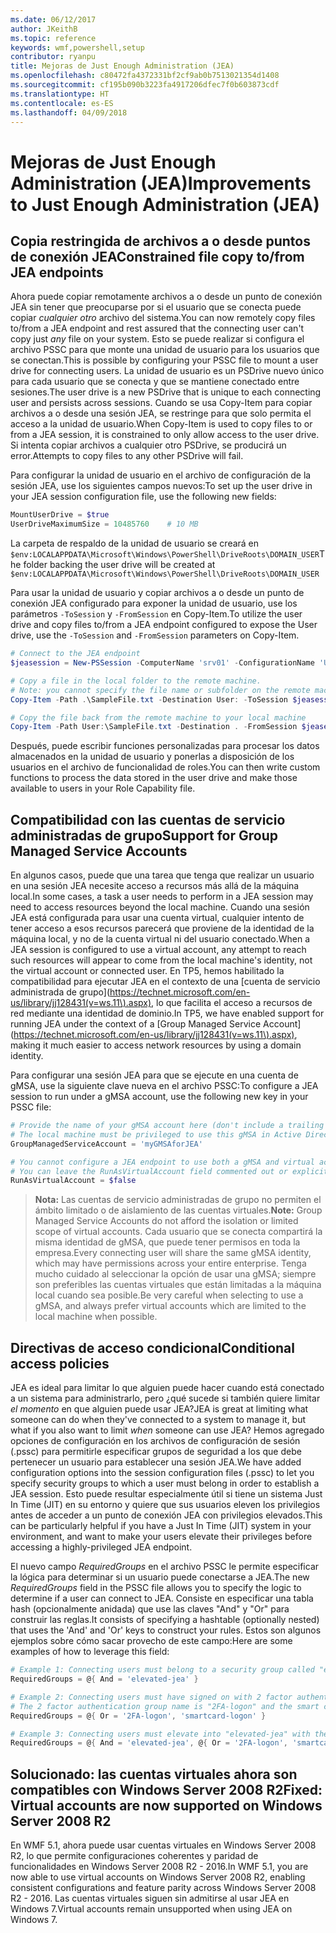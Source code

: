 ```yaml
---
ms.date: 06/12/2017
author: JKeithB
ms.topic: reference
keywords: wmf,powershell,setup
contributor: ryanpu
title: Mejoras de Just Enough Administration (JEA)
ms.openlocfilehash: c80472fa4372331bf2cf9ab0b7513021354d1408
ms.sourcegitcommit: cf195b090b3223fa4917206dfec7f0b603873cdf
ms.translationtype: HT
ms.contentlocale: es-ES
ms.lasthandoff: 04/09/2018
---
```

# <a name="improvements-to-just-enough-administration-jea"></a><span data-ttu-id="53a36-103">Mejoras de Just Enough Administration (JEA)</span><span class="sxs-lookup"><span data-stu-id="53a36-103">Improvements to Just Enough Administration (JEA)</span></span>

## <a name="constrained-file-copy-tofrom-jea-endpoints"></a><span data-ttu-id="53a36-104">Copia restringida de archivos a o desde puntos de conexión JEA</span><span class="sxs-lookup"><span data-stu-id="53a36-104">Constrained file copy to/from JEA endpoints</span></span>

<span data-ttu-id="53a36-105">Ahora puede copiar remotamente archivos a o desde un punto de conexión JEA sin tener que preocuparse por si el usuario que se conecta puede copiar *cualquier otro* archivo del sistema.</span><span class="sxs-lookup"><span data-stu-id="53a36-105">You can now remotely copy files to/from a JEA endpoint and rest assured that the connecting user can't copy just *any* file on your system.</span></span>
<span data-ttu-id="53a36-106">Esto se puede realizar si configura el archivo PSSC para que monte una unidad de usuario para los usuarios que se conectan.</span><span class="sxs-lookup"><span data-stu-id="53a36-106">This is possible by configuring your PSSC file to mount a user drive for connecting users.</span></span>
<span data-ttu-id="53a36-107">La unidad de usuario es un PSDrive nuevo único para cada usuario que se conecta y que se mantiene conectado entre sesiones.</span><span class="sxs-lookup"><span data-stu-id="53a36-107">The user drive is a new PSDrive that is unique to each connecting user and persists across sessions.</span></span>
<span data-ttu-id="53a36-108">Cuando se usa Copy-Item para copiar archivos a o desde una sesión JEA, se restringe para que solo permita el acceso a la unidad de usuario.</span><span class="sxs-lookup"><span data-stu-id="53a36-108">When Copy-Item is used to copy files to or from a JEA session, it is constrained to only allow access to the user drive.</span></span>
<span data-ttu-id="53a36-109">Si intenta copiar archivos a cualquier otro PSDrive, se producirá un error.</span><span class="sxs-lookup"><span data-stu-id="53a36-109">Attempts to copy files to any other PSDrive will fail.</span></span>

<span data-ttu-id="53a36-110">Para configurar la unidad de usuario en el archivo de configuración de la sesión JEA, use los siguientes campos nuevos:</span><span class="sxs-lookup"><span data-stu-id="53a36-110">To set up the user drive in your JEA session configuration file, use the following new fields:</span></span>

```powershell
MountUserDrive = $true
UserDriveMaximumSize = 10485760    # 10 MB
```

<span data-ttu-id="53a36-111">La carpeta de respaldo de la unidad de usuario se creará en `$env:LOCALAPPDATA\Microsoft\Windows\PowerShell\DriveRoots\DOMAIN_USER`</span><span class="sxs-lookup"><span data-stu-id="53a36-111">The folder backing the user drive will be created at `$env:LOCALAPPDATA\Microsoft\Windows\PowerShell\DriveRoots\DOMAIN_USER`</span></span>

<span data-ttu-id="53a36-112">Para usar la unidad de usuario y copiar archivos a o desde un punto de conexión JEA configurado para exponer la unidad de usuario, use los parámetros `-ToSession` y `-FromSession` en Copy-Item.</span><span class="sxs-lookup"><span data-stu-id="53a36-112">To utilize the user drive and copy files to/from a JEA endpoint configured to expose the User drive, use the `-ToSession` and `-FromSession` parameters on Copy-Item.</span></span>

```powershell
# Connect to the JEA endpoint
$jeasession = New-PSSession -ComputerName 'srv01' -ConfigurationName 'UserDemo'

# Copy a file in the local folder to the remote machine.
# Note: you cannot specify the file name or subfolder on the remote machine. You must exactly type "User:"
Copy-Item -Path .\SampleFile.txt -Destination User: -ToSession $jeasession

# Copy the file back from the remote machine to your local machine
Copy-Item -Path User:\SampleFile.txt -Destination . -FromSession $jeasession
```

<span data-ttu-id="53a36-113">Después, puede escribir funciones personalizadas para procesar los datos almacenados en la unidad de usuario y ponerlas a disposición de los usuarios en el archivo de funcionalidad de roles.</span><span class="sxs-lookup"><span data-stu-id="53a36-113">You can then write custom functions to process the data stored in the user drive and make those available to users in your Role Capability file.</span></span>

## <a name="support-for-group-managed-service-accounts"></a><span data-ttu-id="53a36-114">Compatibilidad con las cuentas de servicio administradas de grupo</span><span class="sxs-lookup"><span data-stu-id="53a36-114">Support for Group Managed Service Accounts</span></span>

<span data-ttu-id="53a36-115">En algunos casos, puede que una tarea que tenga que realizar un usuario en una sesión JEA necesite acceso a recursos más allá de la máquina local.</span><span class="sxs-lookup"><span data-stu-id="53a36-115">In some cases, a task a user needs to perform in a JEA session may need to access resources beyond the local machine.</span></span>
<span data-ttu-id="53a36-116">Cuando una sesión JEA está configurada para usar una cuenta virtual, cualquier intento de tener acceso a esos recursos parecerá que proviene de la identidad de la máquina local, y no de la cuenta virtual ni del usuario conectado.</span><span class="sxs-lookup"><span data-stu-id="53a36-116">When a JEA session is configured to use a virtual account, any attempt to reach such resources will appear to come from the local machine's identity, not the virtual account or connected user.</span></span>
<span data-ttu-id="53a36-117">En TP5, hemos habilitado la compatibilidad para ejecutar JEA en el contexto de una [cuenta de servicio administrada de grupo](https://technet.microsoft.com/en-us/library/jj128431(v=ws.11\).aspx), lo que facilita el acceso a recursos de red mediante una identidad de dominio.</span><span class="sxs-lookup"><span data-stu-id="53a36-117">In TP5, we have enabled support for running JEA under the context of a [Group Managed Service Account](https://technet.microsoft.com/en-us/library/jj128431(v=ws.11\).aspx), making it much easier to access network resources by using a domain identity.</span></span>

<span data-ttu-id="53a36-118">Para configurar una sesión JEA para que se ejecute en una cuenta de gMSA, use la siguiente clave nueva en el archivo PSSC:</span><span class="sxs-lookup"><span data-stu-id="53a36-118">To configure a JEA session to run under a gMSA account, use the following new key in your PSSC file:</span></span>

```powershell
# Provide the name of your gMSA account here (don't include a trailing $)
# The local machine must be privileged to use this gMSA in Active Directory
GroupManagedServiceAccount = 'myGMSAforJEA'

# You cannot configure a JEA endpoint to use both a gMSA and virtual account
# You can leave the RunAsVirtualAccount field commented out or explicitly set it to false
RunAsVirtualAccount = $false
```

> <span data-ttu-id="53a36-119">**Nota:** Las cuentas de servicio administradas de grupo no permiten el ámbito limitado o de aislamiento de las cuentas virtuales.</span><span class="sxs-lookup"><span data-stu-id="53a36-119">**Note:** Group Managed Service Accounts do not afford the isolation or limited scope of virtual accounts.</span></span>
> <span data-ttu-id="53a36-120">Cada usuario que se conecta compartirá la misma identidad de gMSA, que puede tener permisos en toda la empresa.</span><span class="sxs-lookup"><span data-stu-id="53a36-120">Every connecting user will share the same gMSA identity, which may have permissions across your entire enterprise.</span></span>
> <span data-ttu-id="53a36-121">Tenga mucho cuidado al seleccionar la opción de usar una gMSA; siempre son preferibles las cuentas virtuales que están limitadas a la máquina local cuando sea posible.</span><span class="sxs-lookup"><span data-stu-id="53a36-121">Be very careful when selecting to use a gMSA, and always prefer virtual accounts which are limited to the local machine when possible.</span></span>

## <a name="conditional-access-policies"></a><span data-ttu-id="53a36-122">Directivas de acceso condicional</span><span class="sxs-lookup"><span data-stu-id="53a36-122">Conditional access policies</span></span>

<span data-ttu-id="53a36-123">JEA es ideal para limitar lo que alguien puede hacer cuando está conectado a un sistema para administrarlo, pero ¿qué sucede si también quiere limitar *el momento* en que alguien puede usar JEA?</span><span class="sxs-lookup"><span data-stu-id="53a36-123">JEA is great at limiting what someone can do when they've connected to a system to manage it, but what if you also want to limit *when* someone can use JEA?</span></span>
<span data-ttu-id="53a36-124">Hemos agregado opciones de configuración en los archivos de configuración de sesión (.pssc) para permitirle especificar grupos de seguridad a los que debe pertenecer un usuario para establecer una sesión JEA.</span><span class="sxs-lookup"><span data-stu-id="53a36-124">We have added configuration options into the session configuration files (.pssc) to let you specify security groups to which a user must belong in order to establish a JEA session.</span></span>
<span data-ttu-id="53a36-125">Esto puede resultar especialmente útil si tiene un sistema Just In Time (JIT) en su entorno y quiere que sus usuarios eleven los privilegios antes de acceder a un punto de conexión JEA con privilegios elevados.</span><span class="sxs-lookup"><span data-stu-id="53a36-125">This can be particularly helpful if you have a Just In Time (JIT) system in your environment, and want to make your users elevate their privileges before accessing a highly-privileged JEA endpoint.</span></span>

<span data-ttu-id="53a36-126">El nuevo campo *RequiredGroups* en el archivo PSSC le permite especificar la lógica para determinar si un usuario puede conectarse a JEA.</span><span class="sxs-lookup"><span data-stu-id="53a36-126">The new *RequiredGroups* field in the PSSC file allows you to specify the logic to determine if a user can connect to JEA.</span></span>
<span data-ttu-id="53a36-127">Consiste en especificar una tabla hash (opcionalmente anidada) que use las claves "And" y "Or" para construir las reglas.</span><span class="sxs-lookup"><span data-stu-id="53a36-127">It consists of specifying a hashtable (optionally nested) that uses the 'And' and 'Or' keys to construct your rules.</span></span>
<span data-ttu-id="53a36-128">Estos son algunos ejemplos sobre cómo sacar provecho de este campo:</span><span class="sxs-lookup"><span data-stu-id="53a36-128">Here are some examples of how to leverage this field:</span></span>

```powershell
# Example 1: Connecting users must belong to a security group called "elevated-jea"
RequiredGroups = @{ And = 'elevated-jea' }

# Example 2: Connecting users must have signed on with 2 factor authentication or a smart card
# The 2 factor authentication group name is "2FA-logon" and the smart card group name is "smartcard-logon"
RequiredGroups = @{ Or = '2FA-logon', 'smartcard-logon' }

# Example 3: Connecting users must elevate into "elevated-jea" with their JIT system and have logged on with 2FA or a smart card
RequiredGroups = @{ And = 'elevated-jea', @{ Or = '2FA-logon', 'smartcard-logon' }}
```

## <a name="fixed-virtual-accounts-are-now-supported-on-windows-server-2008-r2"></a><span data-ttu-id="53a36-129">Solucionado: las cuentas virtuales ahora son compatibles con Windows Server 2008 R2</span><span class="sxs-lookup"><span data-stu-id="53a36-129">Fixed: Virtual accounts are now supported on Windows Server 2008 R2</span></span>
<span data-ttu-id="53a36-130">En WMF 5.1, ahora puede usar cuentas virtuales en Windows Server 2008 R2, lo que permite configuraciones coherentes y paridad de funcionalidades en Windows Server 2008 R2 - 2016.</span><span class="sxs-lookup"><span data-stu-id="53a36-130">In WMF 5.1, you are now able to use virtual accounts on Windows Server 2008 R2, enabling consistent configurations and feature parity across Windows Server 2008 R2 - 2016.</span></span>
<span data-ttu-id="53a36-131">Las cuentas virtuales siguen sin admitirse al usar JEA en Windows 7.</span><span class="sxs-lookup"><span data-stu-id="53a36-131">Virtual accounts remain unsupported when using JEA on Windows 7.</span></span>